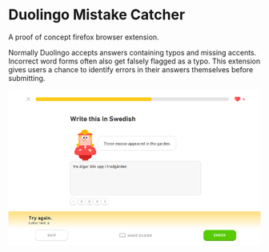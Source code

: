 # Duolingo Mistake Catcher

A proof of concept firefox browser extension.

Normally Duolingo accepts answers containing typos and missing accents. Incorrect word forms often also get falsely flagged as a typo. This extension gives users a chance to identify errors in their answers themselves before submitting.

![example screenshot](example.png)